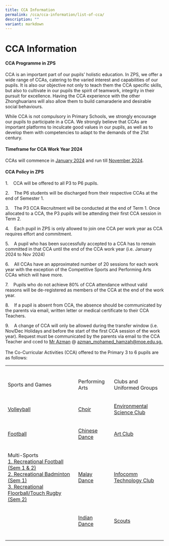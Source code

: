```yaml
---
title: CCA Information
permalink: /cca/cca-information/list-of-cca/
description: ""
variant: markdown
---
```

<h1><strong>CCA Information</strong></h1>
<h4><strong>CCA Programme in ZPS</strong></h4>
<p>CCA is an important part of our pupils’ holistic education. In ZPS, we
offer a wide range of CCAs, catering to the varied interest and capabilities
of our pupils. It is also our objective not only to teach them the CCA
specific skills, but also to cultivate in our pupils the spirit of teamwork,
integrity in their pursuit for excellence. Having the CCA experience with
the other Zhonghuarians will also allow them to build camaraderie and desirable
social behaviours.</p>
<p>While CCA is not compulsory in Primary Schools, we strongly encourage
our pupils to participate in a CCA. We strongly believe that CCAs are important
platforms to inculcate good values in our pupils, as well as to develop
them with competencies to adapt to the demands of the 21st century.</p>
<h4><strong>Timeframe for CCA Work Year 2024</strong></h4>
<p>CCAs will commence in <a href="https://zhonghuapri.moe.edu.sg/list-of-cca-schedule/cca-schedule-for-semester-1/" rel="noopener noreferrer nofollow" target="_blank">January 2024</a> and
run till <a href="https://zhonghuapri.moe.edu.sg/list-of-cca-schedule/cca-schedule-for-semester-2/" rel="noopener noreferrer nofollow" target="_blank">November 2024</a>.</p>
<h4><strong>CCA Policy in ZPS</strong></h4>
<p>1.&nbsp;&nbsp;&nbsp; CCA will be offered to all P3 to P6 pupils.</p>
<p>2.&nbsp;&nbsp;&nbsp; The P6 students will be discharged from their respective
CCAs at the end of Semester 1.</p>
<p>3.&nbsp;&nbsp;&nbsp; The P3 CCA Recruitment will be conducted at the end
of Term 1. Once allocated to a CCA, the P3 pupils will be attending their
first CCA session in Term 2.</p>
<p>4.&nbsp;&nbsp;&nbsp; Each pupil in ZPS is only allowed to join one CCA
per work year as CCA requires effort and commitment.</p>
<p>5.&nbsp;&nbsp;&nbsp; A pupil who has been successfully accepted to a CCA
has to remain committed in that CCA until the end of the CCA work year
(i.e. January 2024 to Nov 2024)</p>
<p>6.&nbsp;&nbsp;&nbsp; All CCAs have an approximated number of 20 sessions
for each work year with the exception of the Competitive Sports and Performing
Arts CCAs which will have more.</p>
<p>7.&nbsp;&nbsp;&nbsp; Pupils who do not achieve 80% of CCA attendance without
valid reasons will be de-registered as members of the CCA at the end of
the work year.</p>
<p>8.&nbsp;&nbsp;&nbsp; If a pupil is absent from CCA, the absence should
be communicated by the parents via email, written letter or medical certificate
to their CCA Teachers.</p>
<p>9.&nbsp;&nbsp;&nbsp; A change of CCA will only be allowed during the transfer
window (i.e. Nov/Dec Holidays and before the start of the first CCA session
of the work year). Request must be communicated by the parents via email
to the CCA Teacher and cced to <a href="azman_mohamed_hamzah@moe.edu.sg." rel="noopener noreferrer nofollow" target="_blank">Mr Azman</a> @ <a href="azman_mohamed_hamzah@moe.edu.sg." rel="noopener noreferrer nofollow" target="_blank">azman_mohamed_hamzah@moe.edu.sg.</a> 
<br>
<br>The Co-Curricular Activities (CCA) offered to the Primary 3 to 6 pupils
are as follows:</p>
<table>
<tbody>
<tr>
<td rowspan="1" colspan="1">
<p></p>
</td>
<td rowspan="1" colspan="1">
<p></p>
</td>
<td rowspan="1" colspan="1">
<p></p>
</td>
</tr>
<tr>
<td rowspan="1" colspan="1">
<p>Sports and Games</p>
</td>
<td rowspan="1" colspan="1">
<p>Performing Arts</p>
</td>
<td rowspan="1" colspan="1">
<p>Clubs and Uniformed Groups</p>
</td>
</tr>
<tr>
<td rowspan="1" colspan="1">
<p><a href="https://zhonghuapri.moe.edu.sg/list-of-cca/volleyball/">Volleyball</a>
</p>
</td>
<td rowspan="1" colspan="1">
<p><a href="https://zhonghuapri.moe.edu.sg/list-of-cca/choir/" rel="noopener noreferrer nofollow" target="_blank">Choir</a>
</p>
</td>
<td rowspan="1" colspan="1">
<p><a href="https://zhonghuapri.moe.edu.sg/list-of-cca/environment-science-club/" rel="noopener noreferrer nofollow" target="_blank">Environmental Science Club</a>
</p>
</td>
</tr>
<tr>
<td rowspan="1" colspan="1">
<p><a href="https://zhonghuapri.moe.edu.sg/list-of-cca/football-school-team-and-recreational-team/" rel="noopener noreferrer nofollow" target="_blank">Football</a>
</p>
</td>
<td rowspan="1" colspan="1">
<p><a href="https://zhonghuapri.moe.edu.sg/list-of-cca/chinese-dance/" rel="noopener noreferrer nofollow" target="_blank">Chinese Dance</a>
</p>
</td>
<td rowspan="1" colspan="1">
<p><a href="https://zhonghuapri.moe.edu.sg/list-of-cca/art-club/" rel="noopener noreferrer nofollow" target="_blank">Art Club</a>
</p>
</td>
</tr>
<tr>
<td rowspan="1" colspan="1">
<p>Multi-Sports
<br><a href="https://zhonghuapri.moe.edu.sg/list-of-cca/football-school-team-and-recreational-team/" rel="noopener noreferrer nofollow" target="_blank">1. Recreational Football (Sem 1 &amp; 2)
<br></a><a href="https://zhonghuapri.moe.edu.sg/list-of-cca/recreational-badminton/" rel="noopener noreferrer nofollow" target="_blank">2. Recreational Badminton (Sem 1)
<br></a><a href="https://zhonghuapri.moe.edu.sg/list-of-cca/recreational-floorball-or-touch-rugby-sem-2/" rel="noopener noreferrer nofollow" target="_blank">3. Recreational Floorball/Touch Rugby (Sem 2)</a>
</p>
</td>
<td rowspan="1" colspan="1">
<p><a href="https://zhonghuapri.moe.edu.sg/list-of-cca/malay-dance/" rel="noopener noreferrer nofollow" target="_blank">Malay Dance</a>
</p>
</td>
<td rowspan="1" colspan="1">
<p><a href="https://zhonghuapri.moe.edu.sg/list-of-cca/infocomm-technology-club/" rel="noopener noreferrer nofollow" target="_blank">Infocomm Technology Club</a>
</p>
</td>
</tr>
<tr>
<td rowspan="1" colspan="1">
<p></p>
</td>
<td rowspan="1" colspan="1">
<p><a href="https://zhonghuapri.moe.edu.sg/list-of-cca/indian-dance/" rel="noopener noreferrer nofollow" target="_blank">Indian Dance</a>
</p>
</td>
<td rowspan="1" colspan="1">
<p><a href="https://zhonghuapri.moe.edu.sg/list-of-cca/scouts/" rel="noopener noreferrer nofollow" target="_blank">Scouts</a>
</p>
</td>
</tr>
<tr>
<td rowspan="1" colspan="1">
<p></p>
</td>
<td rowspan="1" colspan="1">
<p></p>
</td>
<td rowspan="1" colspan="1">
<p></p>
</td>
</tr>
</tbody>
</table>
<p></p>